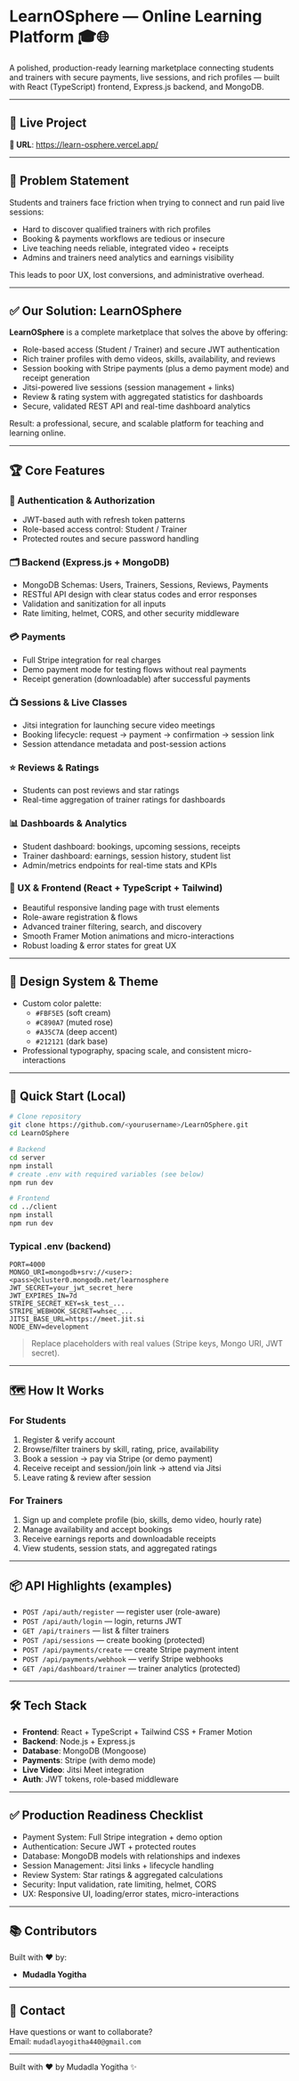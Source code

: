 # LearnOSphere — Online Learning Platform 🎓🌐

A polished, production-ready learning marketplace connecting students and trainers with secure payments, live sessions, and rich profiles — built with React (TypeScript) frontend, Express.js backend, and MongoDB.

---

## 🔗 Live Project

**🔗 URL**: https://learn-osphere.vercel.app/ 

---

## 📂 Problem Statement

Students and trainers face friction when trying to connect and run paid live sessions:

* Hard to discover qualified trainers with rich profiles  
* Booking & payments workflows are tedious or insecure  
* Live teaching needs reliable, integrated video + receipts  
* Admins and trainers need analytics and earnings visibility

This leads to poor UX, lost conversions, and administrative overhead.

---

## ✅ Our Solution: LearnOSphere

**LearnOSphere** is a complete marketplace that solves the above by offering:

* Role-based access (Student / Trainer) and secure JWT authentication  
* Rich trainer profiles with demo videos, skills, availability, and reviews  
* Session booking with Stripe payments (plus a demo payment mode) and receipt generation  
* Jitsi-powered live sessions (session management + links)  
* Review & rating system with aggregated statistics for dashboards  
* Secure, validated REST API and real-time dashboard analytics

Result: a professional, secure, and scalable platform for teaching and learning online.

---

## 🏆 Core Features

### 🔐 Authentication & Authorization
* JWT-based auth with refresh token patterns
* Role-based access control: Student / Trainer
* Protected routes and secure password handling

### 🗂️ Backend (Express.js + MongoDB)
* MongoDB Schemas: Users, Trainers, Sessions, Reviews, Payments
* RESTful API design with clear status codes and error responses
* Validation and sanitization for all inputs
* Rate limiting, helmet, CORS, and other security middleware

### 💳 Payments
* Full Stripe integration for real charges
* Demo payment mode for testing flows without real payments
* Receipt generation (downloadable) after successful payments

### 📺 Sessions & Live Classes
* Jitsi integration for launching secure video meetings
* Booking lifecycle: request → payment → confirmation → session link
* Session attendance metadata and post-session actions

### ⭐ Reviews & Ratings
* Students can post reviews and star ratings
* Real-time aggregation of trainer ratings for dashboards

### 📊 Dashboards & Analytics
* Student dashboard: bookings, upcoming sessions, receipts
* Trainer dashboard: earnings, session history, student list
* Admin/metrics endpoints for real-time stats and KPIs

### 🧩 UX & Frontend (React + TypeScript + Tailwind)
* Beautiful responsive landing page with trust elements
* Role-aware registration & flows
* Advanced trainer filtering, search, and discovery
* Smooth Framer Motion animations and micro-interactions
* Robust loading & error states for great UX

---

## 🎨 Design System & Theme

* Custom color palette:
  * `#FBF5E5` (soft cream)
  * `#C890A7` (muted rose)
  * `#A35C7A` (deep accent)
  * `#212121` (dark base)
* Professional typography, spacing scale, and consistent micro-interactions

---

## 🚀 Quick Start (Local)

```bash
# Clone repository
git clone https://github.com/<yourusername>/LearnOSphere.git
cd LearnOSphere

# Backend
cd server
npm install
# create .env with required variables (see below)
npm run dev

# Frontend
cd ../client
npm install
npm run dev
```

### Typical .env (backend)
```
PORT=4000
MONGO_URI=mongodb+srv://<user>:<pass>@cluster0.mongodb.net/learnosphere
JWT_SECRET=your_jwt_secret_here
JWT_EXPIRES_IN=7d
STRIPE_SECRET_KEY=sk_test_...
STRIPE_WEBHOOK_SECRET=whsec_...
JITSI_BASE_URL=https://meet.jit.si
NODE_ENV=development
```

> Replace placeholders with real values (Stripe keys, Mongo URI, JWT secret).

---

## 🗺️ How It Works

### For Students
1. Register & verify account  
2. Browse/filter trainers by skill, rating, price, availability  
3. Book a session → pay via Stripe (or demo payment)  
4. Receive receipt and session/join link → attend via Jitsi  
5. Leave rating & review after session

### For Trainers
1. Sign up and complete profile (bio, skills, demo video, hourly rate)  
2. Manage availability and accept bookings  
3. Receive earnings reports and downloadable receipts  
4. View students, session stats, and aggregated ratings

---

## 📦 API Highlights (examples)

* `POST /api/auth/register` — register user (role-aware)  
* `POST /api/auth/login` — login, returns JWT  
* `GET /api/trainers` — list & filter trainers  
* `POST /api/sessions` — create booking (protected)  
* `POST /api/payments/create` — create Stripe payment intent  
* `POST /api/payments/webhook` — verify Stripe webhooks  
* `GET /api/dashboard/trainer` — trainer analytics (protected)

---

## 🛠️ Tech Stack

* **Frontend**: React + TypeScript + Tailwind CSS + Framer Motion  
* **Backend**: Node.js + Express.js  
* **Database**: MongoDB (Mongoose)  
* **Payments**: Stripe (with demo mode)  
* **Live Video**: Jitsi Meet integration  
* **Auth**: JWT tokens, role-based middleware

---

## ✅ Production Readiness Checklist

* Payment System: Full Stripe integration + demo option  
* Authentication: Secure JWT + protected routes  
* Database: MongoDB models with relationships and indexes  
* Session Management: Jitsi links + lifecycle handling  
* Review System: Star ratings & aggregated calculations  
* Security: Input validation, rate limiting, helmet, CORS  
* UX: Responsive UI, loading/error states, micro-interactions

---

## 📚 Contributors

Built with ❤️ by:

* **Mudadla Yogitha**  
  

---

## 📧 Contact

Have questions or want to collaborate?  
Email: `mudadlayogitha440@gmail.com`

---

Built with ❤️ by Mudadla Yogitha ✨
